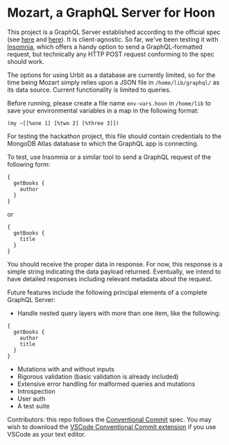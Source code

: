 # Mozart, a GraphQL Server for Hoon

This project is a GraphQL Server established according to the official spec (see [here](https://github.com/graphql/graphql-spec) and [here](https://spec.graphql.org/June2018/)). It is client-agnostic. So far, we've been testing it with [Insomnia](https://insomnia.rest/), which offers a handy option to send a GraphQL-formatted request, but technically any HTTP POST request conforming to the spec should work.

The options for using Urbit as a database are currently limited, so for the time being Mozart simply relies upon a JSON file in `/home/lib/graphql/` as its data source. Current functionality is limited to queries.

Before running, please create a file name `env-vars.hoon` in `/home/lib` to save your environmental variables in a map in the following format:

```
(my ~[[%one 1] [%two 2] [%three 3]])
```

For testing the hackathon project, this file should contain credentials to the MongoDB Atlas database to which the GraphQL app is connecting.

To test, use Insomnia or a similar tool to send a GraphQL request of the following form:

```
{
  getBooks {
    author
  }
}
```

or

```
{
  getBooks {
    title
  }
}
```

You should receive the proper data in response. For now, this response is a simple string indicating the data payload returned. Eventually, we intend to have detailed responses including relevant metadata about the request.

Future features include the following principal elements of a complete GraphQL Server:

*  Handle nested query layers with more than one item, like the following:

  ```
  {
    getBooks {
      author
      title
    }
  }
  ```

*  Mutations with and without inputs
*  Rigorous validation (basic validation is already included)
*  Extensive error handling for malformed queries and mutations
*  Introspection
*  User auth
*  A test suite

Contributors: this repo follows the [Conventional Commit](https://www.conventionalcommits.org/) spec. You may wish to download the [VSCode Conventional Commit extension](https://marketplace.visualstudio.com/items?itemName=vivaxy.vscode-conventional-commits) if you use VSCode as your text editor.